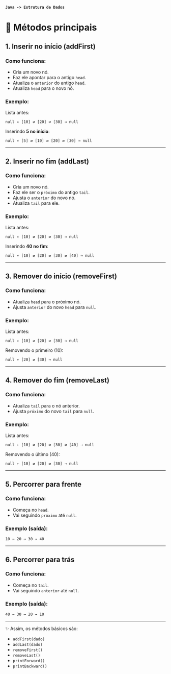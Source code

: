 **`Java -> Estrutura de Dados`**

# 📌 Métodos principais

## 1. **Inserir no início (addFirst)**

### Como funciona:

* Cria um novo nó.
* Faz ele apontar para o antigo `head`.
* Atualiza o `anterior` do antigo `head`.
* Atualiza `head` para o novo nó.

### Exemplo:

Lista antes:

```
null ← [10] ⇄ [20] ⇄ [30] → null
```

Inserindo **5 no início**:

```
null ← [5] ⇄ [10] ⇄ [20] ⇄ [30] → null
```

---

## 2. **Inserir no fim (addLast)**

### Como funciona:

* Cria um novo nó.
* Faz ele ser o `próximo` do antigo `tail`.
* Ajusta o `anterior` do novo nó.
* Atualiza `tail` para ele.

### Exemplo:

Lista antes:

```
null ← [10] ⇄ [20] ⇄ [30] → null
```

Inserindo **40 no fim**:

```
null ← [10] ⇄ [20] ⇄ [30] ⇄ [40] → null
```

---

## 3. **Remover do início (removeFirst)**

### Como funciona:

* Atualiza `head` para o próximo nó.
* Ajusta `anterior` do novo `head` para `null`.

### Exemplo:

Lista antes:

```
null ← [10] ⇄ [20] ⇄ [30] → null
```

Removendo o primeiro (10):

```
null ← [20] ⇄ [30] → null
```

---

## 4. **Remover do fim (removeLast)**

### Como funciona:

* Atualiza `tail` para o nó anterior.
* Ajusta `próximo` do novo `tail` para `null`.

### Exemplo:

Lista antes:

```
null ← [10] ⇄ [20] ⇄ [30] ⇄ [40] → null
```

Removendo o último (40):

```
null ← [10] ⇄ [20] ⇄ [30] → null
```

---

## 5. **Percorrer para frente**

### Como funciona:

* Começa no `head`.
* Vai seguindo `próximo` até `null`.

### Exemplo (saída):

```
10 → 20 → 30 → 40
```

---

## 6. **Percorrer para trás**

### Como funciona:

* Começa no `tail`.
* Vai seguindo `anterior` até `null`.

### Exemplo (saída):

```
40 → 30 → 20 → 10
```

---

✨ Assim, os métodos básicos são:

* `addFirst(dado)`
* `addLast(dado)`
* `removeFirst()`
* `removeLast()`
* `printForward()`
* `printBackward()`



